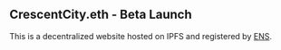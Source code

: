 ## CrescentCity.eth - Beta Launch

This is a decentralized website hosted on IPFS and registered by <a href="https://app.ens.domains/">ENS</a>.
